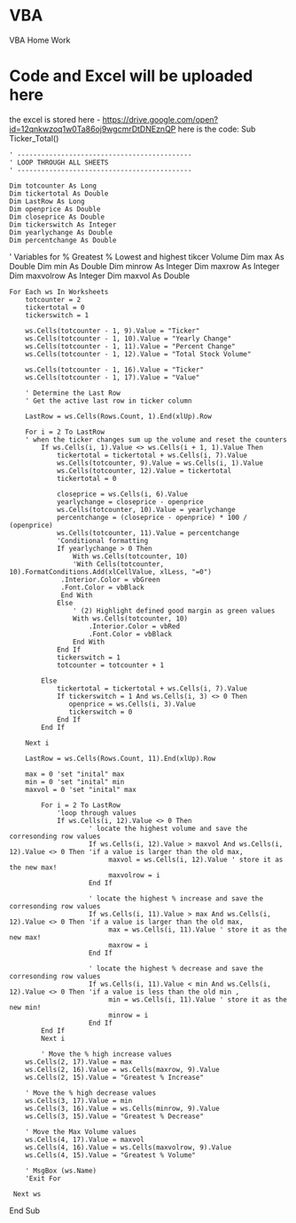 # VBA
VBA Home Work
# Code and Excel will be uploaded here
the excel is stored here - https://drive.google.com/open?id=12qnkwzoq1w0Ta86oj9wgcmrDtDNEznQP
here is the code:
Sub Ticker_Total()

    ' --------------------------------------------
    ' LOOP THROUGH ALL SHEETS
    ' --------------------------------------------

    Dim totcounter As Long
    Dim tickertotal As Double
    Dim LastRow As Long
    Dim openprice As Double
    Dim closeprice As Double
    Dim tickerswitch As Integer
    Dim yearlychange As Double
    Dim percentchange As Double
    
' Variables for % Greatest % Lowest and highest tikcer Volume
    Dim max As Double
    Dim min As Double
    Dim minrow As Integer
    Dim maxrow As Integer
    Dim maxvolrow As Integer
    Dim maxvol As Double

    For Each ws In Worksheets
        totcounter = 2
        tickertotal = 0
        tickerswitch = 1
        
        ws.Cells(totcounter - 1, 9).Value = "Ticker"
        ws.Cells(totcounter - 1, 10).Value = "Yearly Change"
        ws.Cells(totcounter - 1, 11).Value = "Percent Change"
        ws.Cells(totcounter - 1, 12).Value = "Total Stock Volume"

        ws.Cells(totcounter - 1, 16).Value = "Ticker"
        ws.Cells(totcounter - 1, 17).Value = "Value"

        ' Determine the Last Row
        ' Get the active last row in ticker column
        
        LastRow = ws.Cells(Rows.Count, 1).End(xlUp).Row
        
        For i = 2 To LastRow
        ' when the ticker changes sum up the volume and reset the counters
            If ws.Cells(i, 1).Value <> ws.Cells(i + 1, 1).Value Then
                tickertotal = tickertotal + ws.Cells(i, 7).Value
                ws.Cells(totcounter, 9).Value = ws.Cells(i, 1).Value
                ws.Cells(totcounter, 12).Value = tickertotal
                tickertotal = 0
                
                closeprice = ws.Cells(i, 6).Value
                yearlychange = closeprice - openprice
                ws.Cells(totcounter, 10).Value = yearlychange
                percentchange = (closeprice - openprice) * 100 / (openprice)
                ws.Cells(totcounter, 11).Value = percentchange
                'Conditional formatting
                If yearlychange > 0 Then
                    With ws.Cells(totcounter, 10)
                    'With Cells(totcounter, 10).FormatConditions.Add(xlCellValue, xlLess, "=0")
                 .Interior.Color = vbGreen
                 .Font.Color = vbBlack
                 End With
                Else
                    ' (2) Highlight defined good margin as green values
                    With ws.Cells(totcounter, 10)
                        .Interior.Color = vbRed
                        .Font.Color = vbBlack
                    End With
                End If
                tickerswitch = 1
                totcounter = totcounter + 1
                
            Else
                tickertotal = tickertotal + ws.Cells(i, 7).Value
                If tickerswitch = 1 And ws.Cells(i, 3) <> 0 Then
                   openprice = ws.Cells(i, 3).Value
                   tickerswitch = 0
                End If
            End If
        
        Next i
        
        LastRow = ws.Cells(Rows.Count, 11).End(xlUp).Row
        
        max = 0 'set "inital" max
        min = 0 'set "inital" min
        maxvol = 0 'set "inital" max
        
            For i = 2 To LastRow
                'loop through values
                If ws.Cells(i, 12).Value <> 0 Then
                        ' locate the highest volume and save the corresonding row values
                        If ws.Cells(i, 12).Value > maxvol And ws.Cells(i, 12).Value <> 0 Then 'if a value is larger than the old max,
                             maxvol = ws.Cells(i, 12).Value ' store it as the new max!
                             maxvolrow = i
                        End If
        
                        ' locate the highest % increase and save the corresonding row values
                        If ws.Cells(i, 11).Value > max And ws.Cells(i, 12).Value <> 0 Then 'if a value is larger than the old max,
                             max = ws.Cells(i, 11).Value ' store it as the new max!
                             maxrow = i
                        End If
        
                        ' locate the highest % decrease and save the corresonding row values
                        If ws.Cells(i, 11).Value < min And ws.Cells(i, 12).Value <> 0 Then 'if a value is less than the old min ,
                             min = ws.Cells(i, 11).Value ' store it as the new min!
                             minrow = i
                        End If
            End If
            Next i

            ' Move the % high increase values
        ws.Cells(2, 17).Value = max
        ws.Cells(2, 16).Value = ws.Cells(maxrow, 9).Value
        ws.Cells(2, 15).Value = "Greatest % Increase"

        ' Move the % high decrease values
        ws.Cells(3, 17).Value = min
        ws.Cells(3, 16).Value = ws.Cells(minrow, 9).Value
        ws.Cells(3, 15).Value = "Greatest % Decrease"

        ' Move the Max Volume values
        ws.Cells(4, 17).Value = maxvol
        ws.Cells(4, 16).Value = ws.Cells(maxvolrow, 9).Value
        ws.Cells(4, 15).Value = "Greatest % Volume"
 
        ' MsgBox (ws.Name)
        'Exit For
        
     Next ws
   
End Sub



